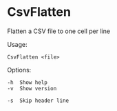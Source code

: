 # CsvFlatten
Flatten a CSV file to one cell per line

Usage:

```
CsvFlatten <file>
```

Options:

```
-h  Show help
-v  Show version

-s  Skip header line
```
